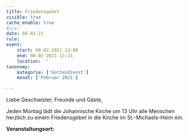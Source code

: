 ```yaml
---
title: Friedensgebet
visible: true
cache_enable: true
#ics: 
date: 08-02-21
rule: 
event:
	start: 08-02-2021 13:00
	end: 08-02-2021 13:15
	location: ''
taxonomy:
	kategorie: ['Gottesdienst']
	monat: ['Februar 2021']

---
```

Liebe Geschwister, Freunde und Gäste,

Jeden Montag lädt die Johannische Kirche um 13 Uhr alle Menschen herzlich zu einem Friedensgebet in die Kirche im St.-Michaels-Heim ein.



**Veranstaltungsort:** 

